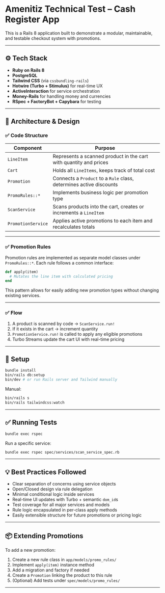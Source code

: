 # Amenitiz Technical Test – Cash Register App

This is a Rails 8 application built to demonstrate a modular, maintainable, and testable checkout system with promotions.

---

## ⚙️ Tech Stack

- **Ruby on Rails 8**
- **PostgreSQL**
- **Tailwind CSS** (via `cssbundling-rails`)
- **Hotwire (Turbo + Stimulus)** for real-time UX
- **ActiveInteraction** for service orchestration
- **Money-Rails** for handling money and currencies
- **RSpec + FactoryBot + Capybara** for testing

---

## 🧠 Architecture & Design

### ✅ Code Structure

| Component         | Purpose                                                                 |
|-------------------|-------------------------------------------------------------------------|
| `LineItem`        | Represents a scanned product in the cart with quantity and prices       |
| `Cart`            | Holds all `LineItems`, keeps track of total cost                        |
| `Promotion`       | Connects a `Product` to a `Rule` class, determines active discounts      |
| `PromoRules::*`   | Implements business logic per promotion type                            |
| `ScanService`     | Scans products into the cart, creates or increments a `LineItem`        |
| `PromotionService`| Applies active promotions to each item and recalculates totals          |

---

### ✅ Promotion Rules

Promotion rules are implemented as separate model classes under `PromoRules::*`. Each rule follows a common interface:

```ruby
def apply(item)
  # Mutates the line item with calculated pricing
end
```

This pattern allows for easily adding new promotion types without changing existing services.

---

### ✅ Flow

1. A product is scanned by code → `ScanService.run!`
2. If it exists in the cart → increment quantity
3. `PromotionService.run!` is called to apply any eligible promotions
4. Turbo Streams update the cart UI with real-time pricing

---

## 🔧 Setup

```bash
bundle install
bin/rails db:setup
bin/dev # or run Rails server and Tailwind manually
```

Manual:

```bash
bin/rails s
bin/rails tailwindcss:watch
```

---

## ✅ Running Tests

```bash
bundle exec rspec
```

Run a specific service:

```bash
bundle exec rspec spec/services/scan_service_spec.rb
```

---

## 💡 Best Practices Followed

- Clear separation of concerns using service objects
- Open/Closed design via rule delegation
- Minimal conditional logic inside services
- Real-time UI updates with Turbo + semantic `dom_id`s
- Test coverage for all major services and models
- Rule logic encapsulated in per-class apply methods
- Easily extensible structure for future promotions or pricing logic

---

## 📦 Extending Promotions

To add a new promotion:

1. Create a new rule class in `app/models/promo_rules/`
2. Implement `apply(item)` instance method
3. Add a migration and factory if needed
4. Create a `Promotion` linking the product to this rule
5. (Optional) Add tests under `spec/models/promo_rules/`

---